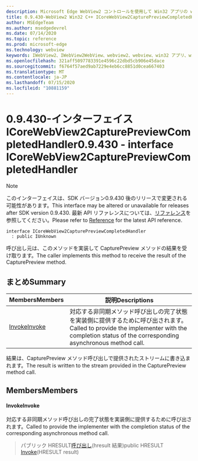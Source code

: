 ```yaml
---
description: Microsoft Edge WebView2 コントロールを使用して Win32 アプリの web コンテンツをホストする
title: 0.9.430-WebView2 Win32 C++ ICoreWebView2CapturePreviewCompletedHandler
author: MSEdgeTeam
ms.author: msedgedevrel
ms.date: 07/14/2020
ms.topic: reference
ms.prod: microsoft-edge
ms.technology: webview
keywords: IWebView2、IWebView2WebView、webview2、webview、win32 アプリ、win32、edge、ICoreWebView2、ICoreWebView2Host、browser control、edge html
ms.openlocfilehash: 321aff5097783391e4596c22dbd5cb906e45dace
ms.sourcegitcommit: f6764f57aed9ab7229e4eb6cc8851d0cea667403
ms.translationtype: MT
ms.contentlocale: ja-JP
ms.lasthandoff: 07/15/2020
ms.locfileid: "10881159"
---
```

# <span data-ttu-id="8d07e-104">0.9.430-インターフェイス ICoreWebView2CapturePreviewCompletedHandler</span><span class="sxs-lookup"><span data-stu-id="8d07e-104">0.9.430 - interface ICoreWebView2CapturePreviewCompletedHandler</span></span> 

> [!NOTE]
> <span data-ttu-id="8d07e-105">このインターフェイスは、SDK バージョン0.9.430 後のリリースで変更される可能性があります。</span><span class="sxs-lookup"><span data-stu-id="8d07e-105">This interface may be altered or unavailable for releases after SDK version 0.9.430.</span></span> <span data-ttu-id="8d07e-106">最新 API リファレンスについては、[リファレンス](../../../webview2-api-reference.md)を参照してください。</span><span class="sxs-lookup"><span data-stu-id="8d07e-106">Please refer to [Reference](../../../webview2-api-reference.md) for the latest API reference.</span></span>

```
interface ICoreWebView2CapturePreviewCompletedHandler
  : public IUnknown
```

<span data-ttu-id="8d07e-107">呼び出し元は、このメソッドを実装して CapturePreview メソッドの結果を受け取ります。</span><span class="sxs-lookup"><span data-stu-id="8d07e-107">The caller implements this method to receive the result of the CapturePreview method.</span></span>

## <span data-ttu-id="8d07e-108">まとめ</span><span class="sxs-lookup"><span data-stu-id="8d07e-108">Summary</span></span>

 <span data-ttu-id="8d07e-109">Members</span><span class="sxs-lookup"><span data-stu-id="8d07e-109">Members</span></span>                        | <span data-ttu-id="8d07e-110">説明</span><span class="sxs-lookup"><span data-stu-id="8d07e-110">Descriptions</span></span>
--------------------------------|---------------------------------------------
[<span data-ttu-id="8d07e-111">Invoke</span><span class="sxs-lookup"><span data-stu-id="8d07e-111">Invoke</span></span>](#invoke) | <span data-ttu-id="8d07e-112">対応する非同期メソッド呼び出しの完了状態を実装側に提供するために呼び出されます。</span><span class="sxs-lookup"><span data-stu-id="8d07e-112">Called to provide the implementer with the completion status of the corresponding asynchronous method call.</span></span>

<span data-ttu-id="8d07e-113">結果は、CapturePreview メソッド呼び出しで提供されたストリームに書き込まれます。</span><span class="sxs-lookup"><span data-stu-id="8d07e-113">The result is written to the stream provided in the CapturePreview method call.</span></span>

## <span data-ttu-id="8d07e-114">Members</span><span class="sxs-lookup"><span data-stu-id="8d07e-114">Members</span></span>

#### <span data-ttu-id="8d07e-115">Invoke</span><span class="sxs-lookup"><span data-stu-id="8d07e-115">Invoke</span></span> 

<span data-ttu-id="8d07e-116">対応する非同期メソッド呼び出しの完了状態を実装側に提供するために呼び出されます。</span><span class="sxs-lookup"><span data-stu-id="8d07e-116">Called to provide the implementer with the completion status of the corresponding asynchronous method call.</span></span>

> <span data-ttu-id="8d07e-117">パブリック HRESULT[呼び出し](#invoke)(hresult 結果)</span><span class="sxs-lookup"><span data-stu-id="8d07e-117">public HRESULT [Invoke](#invoke)(HRESULT result)</span></span>

